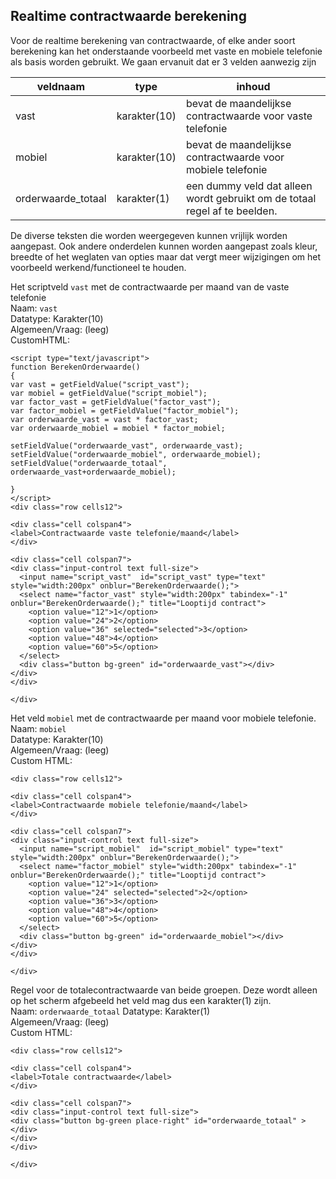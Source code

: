 ## Realtime contractwaarde berekening ##

Voor de realtime berekening van contractwaarde, of elke ander soort berekening kan het onderstaande 
voorbeeld met vaste en mobiele telefonie als basis worden gebruikt. We gaan ervanuit dat er 3 velden aanwezig zijn

veldnaam | type | inhoud
---------|------|-------
vast | karakter(10) | bevat de maandelijkse contractwaarde voor vaste telefonie
mobiel | karakter(10) | bevat de maandelijkse contractwaarde voor mobiele telefonie
orderwaarde_totaal | karakter(1) | een dummy veld dat alleen wordt gebruikt om de totaal regel af te beelden.

De diverse teksten die worden weergegeven kunnen vrijlijk worden aangepast. Ook andere onderdelen kunnen 
worden aangepast zoals kleur, breedte of het weglaten van opties maar dat vergt meer wijzigingen om het 
voorbeeld werkend/functioneel te houden.


Het scriptveld `vast` met de contractwaarde per maand van de vaste telefonie  
Naam: `vast`  
Datatype: Karakter(10)  
Algemeen/Vraag: (leeg)  
CustomHTML:
```
<script type="text/javascript">
function BerekenOrderwaarde()
{
var vast = getFieldValue("script_vast");
var mobiel = getFieldValue("script_mobiel");
var factor_vast = getFieldValue("factor_vast");
var factor_mobiel = getFieldValue("factor_mobiel");
var orderwaarde_vast = vast * factor_vast;
var orderwaarde_mobiel = mobiel * factor_mobiel;

setFieldValue("orderwaarde_vast", orderwaarde_vast);
setFieldValue("orderwaarde_mobiel", orderwaarde_mobiel);
setFieldValue("orderwaarde_totaal", orderwaarde_vast+orderwaarde_mobiel);

}
</script>
<div class="row cells12">

<div class="cell colspan4">
<label>Contractwaarde vaste telefonie/maand</label>
</div>

<div class="cell colspan7">
<div class="input-control text full-size">
  <input name="script_vast"  id="script_vast" type="text" style="width:200px" onblur="BerekenOrderwaarde();">
  <select name="factor_vast" style="width:200px" tabindex="-1" onblur="BerekenOrderwaarde();" title="Looptijd contract">
    <option value="12">1</option>
    <option value="24">2</option>
    <option value="36" selected="selected">3</option>
    <option value="48">4</option>
    <option value="60">5</option>
  </select>
  <div class="button bg-green" id="orderwaarde_vast"></div>
</div>
</div>

</div>
```

Het veld `mobiel` met de contractwaarde per maand voor mobiele telefonie.  
Naam: `mobiel`  
Datatype: Karakter(10)  
Algemeen/Vraag: (leeg)  
Custom HTML:
```
<div class="row cells12">

<div class="cell colspan4">
<label>Contractwaarde mobiele telefonie/maand</label>
</div>

<div class="cell colspan7">
<div class="input-control text full-size">
  <input name="script_mobiel"  id="script_mobiel" type="text" style="width:200px" onblur="BerekenOrderwaarde();">
  <select name="factor_mobiel" style="width:200px" tabindex="-1" onblur="BerekenOrderwaarde();" title="Looptijd contract">
    <option value="12">1</option>
    <option value="24" selected="selected">2</option>
    <option value="36">3</option>
    <option value="48">4</option>
    <option value="60">5</option>
  </select>
  <div class="button bg-green" id="orderwaarde_mobiel"></div>
</div>
</div>

</div>
```

Regel voor de totalecontractwaarde van beide groepen. Deze wordt alleen op het scherm afgebeeld het veld mag dus een karakter(1) zijn.  
Naam: `orderwaarde_totaal` 
Datatype: Karakter(1)  
Algemeen/Vraag: (leeg)  
Custom HTML:
```
<div class="row cells12">

<div class="cell colspan4">
<label>Totale contractwaarde</label>
</div>

<div class="cell colspan7">
<div class="input-control text full-size">
<div class="button bg-green place-right" id="orderwaarde_totaal" ></div>
</div>
</div>

</div>
```
